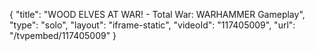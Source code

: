 {
    "title": "WOOD ELVES AT WAR! - Total War: WARHAMMER Gameplay",
    "type": "solo",
    "layout": "iframe-static",
    "videoId": "117405009",
    "url": "\/tvpembed\/117405009"
}